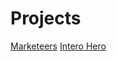 # Projects

[Marketeers](https://cookibytes.github.io/html-demo-websites/marketeers/index)
[Intero Hero](https://cookibytes.github.io/html-demo-websites/intero-hero/index)
